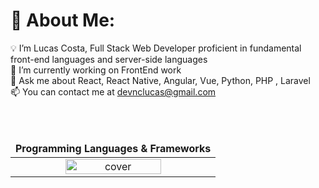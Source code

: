 # 💫 About Me:
💡 I’m Lucas Costa,  Full Stack Web Developer proficient in fundamental front-end languages and server-side
languages <br> 🌱 I’m currently working on FrontEnd work<br>
💬 Ask me about React, React Native, Angular, Vue, Python, PHP , Laravel<br>
📫 You can contact me at devnclucas@gmail.com

<table>
  <thead>
    <tr>
      <td align="center">
        <span><strong>Programming Languages & Frameworks</strong></span>
      </td>
    </tr>
  </thead>
  <br /><br />
  <tbody>
    <tr>
      <td align="center">
        <img width="70%" src="https://github.com/oussamabouchikhi/oussamabouchikhi/blob/master/assets/skills.png" alt="cover" />
      </td>
    </tr>
  </tbody>
  
</table>



